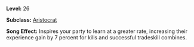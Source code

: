 <!-- TITLE: Song: Inspired Learning -->
<!-- SUBTITLE:  -->

**Level:** 26

**Subclass:** [Aristocrat](aristrocrat)

**Song Effect:** Inspires your party to learn at a greater rate, increasing their experience gain by 7 percent for kills and successful tradeskill combines.